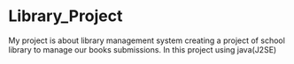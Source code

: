 # Library_Project
My project is about library management system creating a project of school library to manage our books submissions. In this project using java(J2SE) 
